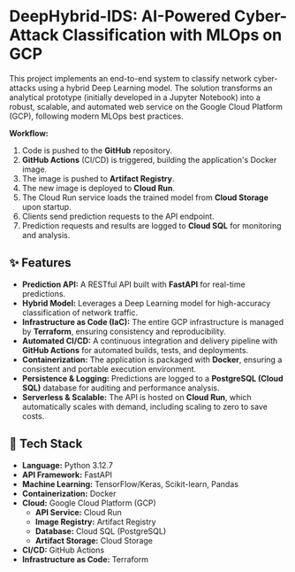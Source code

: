 # DeepHybrid-IDS: AI-Powered Cyber-Attack Classification with MLOps on GCP

This project implements an end-to-end system to classify network cyber-attacks using a hybrid Deep Learning model. The solution transforms an analytical prototype (initially developed in a Jupyter Notebook) into a robust, scalable, and automated web service on the Google Cloud Platform (GCP), following modern MLOps best practices.

**Workflow:**
1.  Code is pushed to the **GitHub** repository.
2.  **GitHub Actions** (CI/CD) is triggered, building the application's Docker image.
3.  The image is pushed to **Artifact Registry**.
4.  The new image is deployed to **Cloud Run**.
5.  The Cloud Run service loads the trained model from **Cloud Storage** upon startup.
6.  Clients send prediction requests to the API endpoint.
7.  Prediction requests and results are logged to **Cloud SQL** for monitoring and analysis.

## ✨ Features

* **Prediction API:** A RESTful API built with **FastAPI** for real-time predictions.
* **Hybrid Model:** Leverages a Deep Learning model for high-accuracy classification of network traffic.
* **Infrastructure as Code (IaC):** The entire GCP infrastructure is managed by **Terraform**, ensuring consistency and reproducibility.
* **Automated CI/CD:** A continuous integration and delivery pipeline with **GitHub Actions** for automated builds, tests, and deployments.
* **Containerization:** The application is packaged with **Docker**, ensuring a consistent and portable execution environment.
* **Persistence & Logging:** Predictions are logged to a **PostgreSQL (Cloud SQL)** database for auditing and performance analysis.
* **Serverless & Scalable:** The API is hosted on **Cloud Run**, which automatically scales with demand, including scaling to zero to save costs.

## 🚀 Tech Stack

* **Language:** Python 3.12.7
* **API Framework:** FastAPI
* **Machine Learning:** TensorFlow/Keras, Scikit-learn, Pandas
* **Containerization:** Docker
* **Cloud:** Google Cloud Platform (GCP)
    * **API Service:** Cloud Run
    * **Image Registry:** Artifact Registry
    * **Database:** Cloud SQL (PostgreSQL)
    * **Artifact Storage:** Cloud Storage
* **CI/CD:** GitHub Actions
* **Infrastructure as Code:** Terraform
